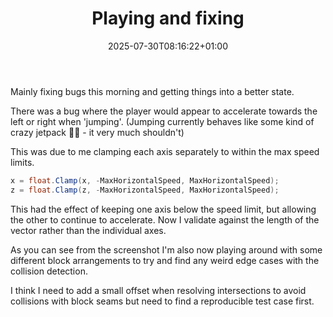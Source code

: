 ﻿---
date: "2025-07-30T08:16:22+01:00"
draft: false
title: "Playing and fixing"
layout: "background"
---
Mainly fixing bugs this morning and getting things into a better state.  

There was a bug where the player would appear to accelerate towards the left or right when 'jumping'.
(Jumping currently behaves like some kind of crazy jetpack 👨‍🚀 - it very much shouldn't)  

This was due to me clamping each axis separately to within the max speed limits.
```csharp
x = float.Clamp(x, -MaxHorizontalSpeed, MaxHorizontalSpeed);
z = float.Clamp(z, -MaxHorizontalSpeed, MaxHorizontalSpeed);
```
This had the effect of keeping one axis below the speed limit, but allowing the other to continue
to accelerate.
Now I validate against the length of the vector rather than the individual axes.

As you can see from the screenshot I'm also now playing around with some different block
arrangements to try and find any weird edge cases with the collision detection.

I think I need to add a small offset when resolving intersections to avoid collisions with block
seams but need to find a reproducible test case first.
